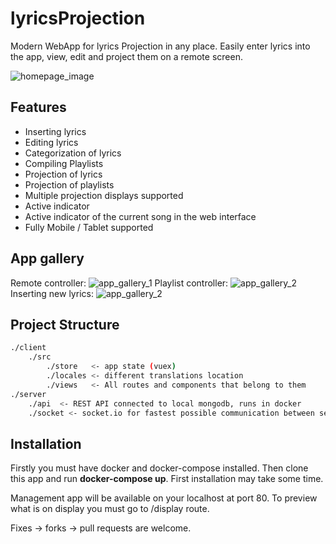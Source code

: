 # lyricsProjection

Modern WebApp for lyrics Projection in any place.
Easily enter lyrics into the app, view, edit and project them on a remote screen.

![homepage_image](https://i.ibb.co/H49QwFZ/urejena.png)

## Features

* Inserting lyrics
* Editing lyrics
* Categorization of lyrics
* Compiling Playlists
* Projection of lyrics
* Projection of playlists
* Multiple projection displays supported
* Active indicator
* Active indicator of the current song in the web interface
* Fully Mobile / Tablet supported

## App gallery

Remote controller:
![app_gallery_1](https://i.ibb.co/FXFrFnM/remote.png)
Playlist controller:
![app_gallery_2](https://i.ibb.co/xS8DHK9/playlist.png)
Inserting new lyrics:
![app_gallery_2](https://i.ibb.co/dcJYyxB/image.png)


## Project Structure
```bash
./client
    ./src
        ./store   <- app state (vuex)
        ./locales <- different translations location
        ./views   <- All routes and components that belong to them
./server
    ./api  <- REST API connected to local mongodb, runs in docker
    ./socket <- socket.io for fastest possible communication between server and projector
``` 



## Installation

Firstly you must have docker and docker-compose installed.
Then clone this app and run **docker-compose up**.
First installation may take some time.

Management app will be available on your localhost at port 80. To preview what is on display you must go to /display route.


Fixes -> forks -> pull requests are welcome.
